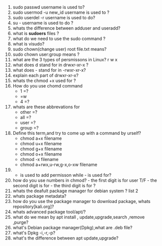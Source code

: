 1. sudo passwd username is used to?
2. sudo usermod -u new_id username is used to ?
3. sudo  userdel -r username is used to do?
4. su - username is used to do ?
5. whats the difference between adduser and useradd?
6. what is **sudoers** files ?
7. what do we need to use the sudo command ?
8. what is visudo?
9. sudo chown(change user) root file.txt means?
10. sudo chown  user:group means ?
11. what are the 3 types of persmissons in Linux?  r w x
12. what does d stand for  in drwxr-xr-x ?
13. what does - stand for  in -rwxr-xr-x?
14. explain each part of drwxr-xr-x?
15. whats the chmod +x  used for ?
16. How do you use chomd command 
     - 1 =?
     -  =w
     - 4 =?
17. whats are these abbrevations for
     - other =? 
     - all =?
     - user =?
     - group =? 
18. Define this term,and try to come up with a command by urself?
     - chmod a+x filename
     - chmod u+x filename
     - chmod g+x filename
     - chmod o+x filename
     - chmod -x filename
     - chmod a+rwx,u-rw,g-x,o-xw filename 
19. + is used to add permisson while - is used for?
20. how do you use numbers in chmod?
        - the first digit is for user T/F
        - the second digit is for 
        - the third digit is for ?
21. whats the deafult package manager for debian system ? list 2
22. whats package metadata?
23. how do you use the package manager to download package, whats repository[kali.org]?
24. whats advanced package tool/apt/?
25. what do we mean by apt install , update,upgrade,search ,remove ,purge?
26. what's Debian package manager(Dpkg),what are .deb file?
27. what's Dpkg -i,-r,-p?
28. what's the difference between apt update,upgrade?

